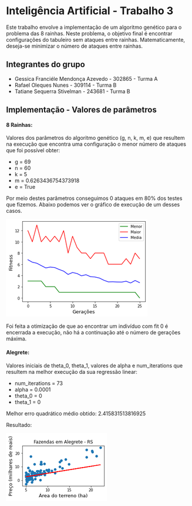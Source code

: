 # Inteligência Artificial - Trabalho 3
Este trabalho envolve a implementação de um algoritmo genético para o problema das 8 rainhas. Neste problema, o objetivo final é encontrar configurações do tabuleiro sem ataques entre rainhas. Matematicamente, deseja-se minimizar o número de ataques entre rainhas.

## Integrantes do grupo
- Gessica Franciéle Mendonça Azevedo - 302865  - Turma A
- Rafael Oleques Nunes - 309114 - Turma B
- Tatiane Sequerra Stivelman - 243681  - Turma B

## Implementação - Valores de parâmetros

#### 8 Rainhas:
Valores dos parâmetros do algoritmo genético (g, n, k, m, e) que resultem na execução que encontra uma configuração o menor número de ataques que foi possível obter:
- g = 69
- n = 60
- k = 5
- m = 0.6263436754373918
- e = True

Por meio destes parâmetros conseguimos 0 ataques em 80% dos testes que fizemos. Abaixo podemos ver o gráfico de execução de um desses casos.

![Alt text](./ga.png?raw=true "Gráfico de execução GA")

Foi feita a otimização de que ao encontrar um indivíduo com fit 0 é encerrada a execução, não há a continuação até o número de gerações máxima.

#### Alegrete:
Valores iniciais de theta_0, theta_1, valores de alpha e num_iterations que resultem na melhor execução da sua regressão linear:
- num_iterations = 73
- alpha = 0.0001
- theta_0 = 0
- theta_1 = 0

Melhor erro quadrático médio obtido: 2.415831513816925

Resultado:

![Alt text](./rl.png?raw=true "Gráfico de execução RL")
